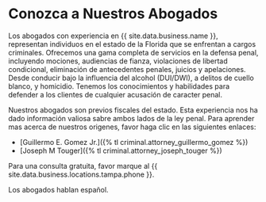 # Conozca a Nuestros Abogados

Los abogados con experiencia en {{ site.data.business.name }}, representan individuos en el estado de la Florida que se enfrentan a cargos criminales.
Ofrecemos una gama completa de servicios en la defensa penal, incluyendo mociones, audiencias de fianza, violaciones de libertad condicional,
eliminación de antecedentes penales, juicios y apelaciones. Desde conducir bajo la influencia del alcohol (DUI/DWI), a delitos de cuello blanco, y homicidio.
Tenemos los conocimientos y habilidades para defender a los clientes de cualquier acusación de caracter penal.

Nuestros abogados son previos fiscales del estado. Esta experiencia nos ha dado información valiosa sabre ambos lados de la ley penal.
Para aprender mas acerca de nuestros origenes, favor haga clic en las siguientes enlaces:

* [Guillermo E. Gomez Jr.]({% tl criminal.attorney_guillermo_gomez %})
* [Joseph M Touger]({% tl criminal.attorney_joseph_touger %})

Para una consulta gratuita, favor marque al {{ site.data.business.locations.tampa.phone }}.

Los abogados hablan español.
